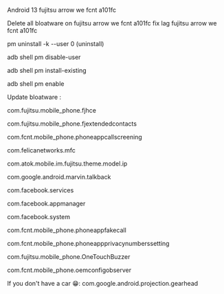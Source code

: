 Android 13 fujitsu arrow we fcnt a101fc

Delete all bloatware on fujitsu arrow we fcnt a101fc
fix lag fujitsu arrow we fcnt a101fc

  pm uninstall -k --user 0 (uninstall)
  
  adb shell pm disable-user

  adb shell pm install-existing  

  adb shell pm enable 
   


Update bloatware :

com.fujitsu.mobile_phone.fjhce

com.fujitsu.mobile_phone.fjextendedcontacts

com.fcnt.mobile_phone.phoneappcallscreening

com.felicanetworks.mfc

com.atok.mobile.im.fujitsu.theme.model.ip

com.google.android.marvin.talkback

com.facebook.services

com.facebook.appmanager

com.facebook.system

com.fcnt.mobile_phone.phoneappfakecall

com.fcnt.mobile_phone.phoneappprivacynumberssetting

com.fujitsu.mobile_phone.OneTouchBuzzer

com.fcnt.mobile_phone.oemconfigobserver

If you don't have a car 😁:
com.google.android.projection.gearhead
